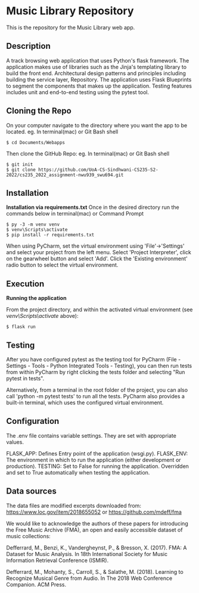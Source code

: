 # Music Library Repository
This is the repository for the Music Library web app.


## Description

A track browsing web application that uses Python's flask framework. 
The application makes use of libraries such as the Jinja's templating library to build the front end.
Architectural design patterns and principles including building the service layer, Repository.
The application uses Flask Blueprints to segment the components that makes up the application. 
Testing features includes unit and end-to-end testing using the pytest tool.

## Cloning the Repo

On your computer navigate to the directory where you want the app to be located.
eg. In terminal(mac) or Git Bash shell
```shell 
$ cd Documents/Webapps
```
Then clone the GitHub Repo:
eg. In terminal(mac) or Git Bash shell
```shell
$ git init
$ git clone https://github.com/UoA-CS-Sindhwani-CS235-S2-2022/cs235_2022_assignment-nwu939_swu694.git
```

## Installation

**Installation via requirements.txt**
Once in the desired directory run the commands below in terminal(mac) or Command Prompt

```shell
$ py -3 -m venv venv
$ venv\Scripts\activate
$ pip install -r requirements.txt
```

When using PyCharm, set the virtual environment using 'File'->'Settings' and select your project from the left menu. Select 'Project Interpreter', click on the gearwheel button and select 'Add'. Click the 'Existing environment' radio button to select the virtual environment. 

## Execution

**Running the application**

From the project directory, and within the activated virtual environment (see *venv\Scripts\activate* above):

````shell
$ flask run
```` 


## Testing

After you have configured pytest as the testing tool for PyCharm (File - Settings - Tools - Python Integrated Tools - Testing), you can then run tests from within PyCharm by right clicking the tests folder and selecting "Run pytest in tests".

Alternatively, from a terminal in the root folder of the project, you can also call 'python -m pytest tests' to run all the tests. PyCharm also provides a built-in terminal, which uses the configured virtual environment. 

## Configuration
The .env file contains variable settings. They are set with appropriate values.

FLASK_APP: Defines Entry point of the application (wsgi.py).
FLASK_ENV: The environment in which to run the application (either development or production).
TESTING: Set to False for running the application. Overridden and set to True automatically when testing the application.
 
## Data sources

The data files are modified excerpts downloaded from:
https://www.loc.gov/item/2018655052  or
https://github.com/mdeff/fma 

We would like to acknowledge the authors of these papers for introducing the Free Music Archive (FMA), an open and easily accessible dataset of music collections: 

Defferrard, M., Benzi, K., Vandergheynst, P., & Bresson, X. (2017). FMA: A Dataset for Music Analysis. In 18th International Society for Music Information Retrieval Conference (ISMIR).

Defferrard, M., Mohanty, S., Carroll, S., & Salathe, M. (2018). Learning to Recognize Musical Genre from Audio. In The 2018 Web Conference Companion. ACM Press.
